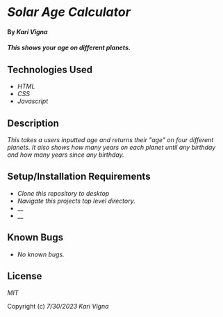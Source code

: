 # _Solar Age Calculator_

#### By _Kari Vigna_

#### _This shows your age on different planets._

## Technologies Used

* _HTML_
* _CSS_
* _Javascript_

## Description

_This takes a users inputted age and returns their "age" on four different planets. It also shows how many years on each planet until any birthday and how many years since any birthday._

## Setup/Installation Requirements

* _Clone this repository to desktop_
* _Navigate this projects top level directory._
* __
* __

## Known Bugs

* _No known bugs._

## License

_MIT_

Copyright (c) _7/30/2023_ _Kari Vigna_